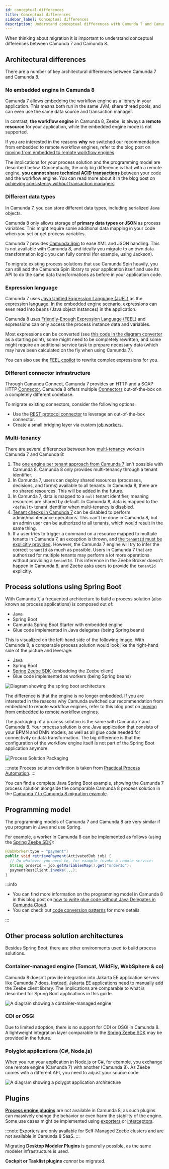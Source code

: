```yaml
---
id: conceptual-differences
title: Conceptual differences
sidebar_label: Conceptual differences
description: Understand conceptual differences with Camunda 7 and Camunda 8 before migrating, such as the embedded engine, different data types, and the expression language.
---
```


<!--
*Iterate later*
*Todos:*
-   *Mention FEEL Copilot*
-   *Spring Boot solution: Adjust naming to "Camunda SDK" instead of Zeebe*
-   *Camunda Deployment: Mention Camunda 8 Run*
-   *Plugins: Mention Execution Listeners*
-->

When thinking about migration it is important to understand conceptual differences between Camunda 7 and Camunda 8.

## Architectural differences

There are a number of key architectural differences between Camunda 7 and Camunda 8.

### No embedded engine in Camunda 8

Camunda 7 allows embedding the workflow engine as a library in your application. This means both run in the same JVM, share thread pools, and can even use the same data source and transaction manager.

In contrast, **the workflow engine** in Camunda 8, Zeebe, is always **a remote resource** for your application, while the embedded engine mode is not supported.

If you are interested in the reasons **why** we switched our recommendation from embedded to remote workflow engines, refer to the blog post on [moving from embedded to remote workflow engines](https://blog.bernd-ruecker.com/moving-from-embedded-to-remote-workflow-engines-8472992cc371).

The implications for your process solution and the programming model are described below. Conceptually, the only big difference is that with a remote engine, **you cannot share technical [ACID transactions](https://en.wikipedia.org/wiki/ACID)** between your code and the workflow engine. You can read more about it in the blog post on [achieving consistency without transaction managers](https://blog.bernd-ruecker.com/achieving-consistency-without-transaction-managers-7cb480bd08c).

### Different data types

In Camunda 7, you can store different data types, including serialized Java objects.

Camunda 8 only allows storage of **primary data types or JSON** as process variables. This might require some additional data mapping in your code when you set or get process variables.

Camunda 7 provides [Camunda Spin](https://docs.camunda.org/manual/latest/reference/spin/) to ease XML and JSON handling. This is not available with Camunda 8, and ideally you migrate to an own data transformation logic you can fully control (for example, using Jackson).

To migrate existing process solutions that use Camunda Spin heavily, you can still add the Camunda Spin library to your application itself and use its API to do the same data transformations as before in your application code.

### Expression language

Camunda 7 uses [Java Unified Expression Language (JUEL)](https://docs.camunda.org/manual/latest/user-guide/process-engine/expression-language/) as the expression language. In the embedded engine scenario, expressions can even read into beans (Java object instances) in the application.

Camunda 8 uses [Friendly-Enough Expression Language (FEEL)](/components/modeler/feel/what-is-feel.md) and expressions can only access the process instance data and variables.

Most expressions can be converted (see [this code in the diagram converter](https://github.com/camunda-community-hub/camunda-7-to-8-migration-analyzer/blob/d6fda97d00f27b23fc87fd741134225a527f3de1/core/src/main/java/org/camunda/community/migration/converter/expression/ExpressionTransformer.java#L4) as a starting point), some might need to be completely rewritten, and some might require an additional service task to prepare necessary data (which may have been calculated on the fly when using Camunda 7).

<!-- TODO extensive docs for the diagram converter -->

You can also use the [FEEL copilot](https://feel-copilot.camunda.com/) to rewrite complex expressions for you.

### Different connector infrastructure

Through Camunda Connect, Camunda 7 provides an HTTP and a SOAP HTTP [Connector](https://docs.camunda.org/manual/latest/reference/connect/). Camunda 8 offers multiple [Connectors](/components/connectors/out-of-the-box-connectors/available-connectors-overview.md) out-of-the-box on a completely different codebase.

To migrate existing connectors, consider the following options:

- Use the [REST protocol connector](components/connectors/protocol/rest.md) to leverage an out-of-the-box connector.
- Create a small bridging layer via custom [job workers](/components/concepts/job-workers.md).

### Multi-tenancy

There are several differences between how [multi-tenancy](/self-managed/concepts/multi-tenancy.md) works in Camunda 7 and Camunda 8:

1. The [one engine per tenant approach from Camunda 7](https://docs.camunda.org/manual/develop/user-guide/process-engine/multi-tenancy/#one-process-engine-per-tenant) isn't possible with Camunda 8. Camunda 8 only provides multi-tenancy through a tenant identifier.
2. In Camunda 7, users can deploy shared resources (processes, decisions, and forms) available to all tenants. In Camunda 8, there are no shared resources. This will be added in the future.
3. In Camunda 7, data is mapped to a `null` tenant identifier, meaning resources are shared by default. In Camunda 8, data is mapped to the `<default>` tenant identifier when multi-tenancy is disabled.
4. [Tenant checks in Camunda 7](https://docs.camunda.org/manual/develop/user-guide/process-engine/multi-tenancy/#disable-the-transparent-access-restrictions) can be disabled to perform admin/maintenance operations. This can't be done in Camunda 8, but an admin user can be authorized to all tenants, which would result in the same thing.
5. If a user tries to trigger a command on a resource mapped to multiple tenants in Camunda 7, an exception is thrown, and [the `tenantId` must be explicitly provided](https://docs.camunda.org/manual/develop/user-guide/process-engine/multi-tenancy/#run-commands-for-a-tenant). However, the Camunda 7 engine will try to infer the correct `tenantId` as much as possible. Users in Camunda 7 that are authorized for multiple tenants may perform a lot more operations without providing a `tenantId`. This inference in the Zeebe Broker doesn't happen in Camunda 8, and Zeebe asks users to provide the `tenantId` explicitly.

<!-- TODO could 1 be less relevant? -->
<!-- TODO reference roadmap item for shared resources tenant -->

## Process solutions using Spring Boot

With Camunda 7, a frequented architecture to build a process solution (also known as process applications) is composed out of:

- Java
- Spring Boot
- Camunda Spring Boot Starter with embedded engine
- Glue code implemented in Java delegates (being Spring beans)

<!-- TODO Camunda Run as reference architecture? -->

This is visualized on the left-hand side of the following image. With Camunda 8, a comparable process solution would look like the right-hand side of the picture and leverage:

- Java
- Spring Boot
- [Spring Zeebe SDK](../../apis-tools/spring-zeebe-sdk/getting-started.md) (embedding the Zeebe client)
- Glue code implemented as workers (being Spring beans)

![Diagram showing the spring boot architecture](../img/architecture-spring-boot.png)

The difference is that the engine is no longer embedded. If you are interested in the reasons why Camunda switched our recommendation from embedded to remote workflow engines, refer to this blog post on [moving from embedded to remote workflow engines](https://blog.bernd-ruecker.com/moving-from-embedded-to-remote-workflow-engines-8472992cc371).

The packaging of a process solution is the same with Camunda 7 and Camunda 8. Your process solution is one Java application that consists of your BPMN and DMN models, as well as all glue code needed for connectivity or data transformation. The big difference is that the configuration of the workflow engine itself is not part of the Spring Boot application anymore.

![Process Solution Packaging](../img/process-solution-packaging.png)

<!-- TODO image quality of embedded bpmn model -->

:::note
Process solution definition is taken from [Practical Process Automation](https://processautomationbook.com/).
:::

You can find a complete Java Spring Boot example, showing the Camunda 7 process solution alongside the comparable Camunda 8 process solution in the [Camunda 7 to Camunda 8 migration example](https://github.com/camunda-community-hub/camunda-7-to-8-migration/tree/main/example).

## Programming model

The programming models of Camunda 7 and Camunda 8 are very similar if you program in Java and use Spring.

For example, a worker in Camunda 8 can be implemented as follows (using the [Spring Zeebe SDK](../../apis-tools/spring-zeebe-sdk/getting-started.md)):

```java
@JobWorker(type = "payment")
public void retrievePayment(ActivatedJob job) {
  // Do whatever you need to, for example invoke a remote service:
  String orderId = job.getVariablesMap().get("orderId");
  paymentRestClient.invoke(...);
}
```

:::info

- You can find more information on the programming model in Camunda 8 in this blog post on [how to write glue code without Java Delegates in Camunda Cloud](https://blog.bernd-ruecker.com/how-to-write-glue-code-without-java-delegates-in-camunda-cloud-9ec0495d2ba5).
- You can check out [code conversion patterns](../code-conversion/) for more details.

:::

<!--
:::note
JUnit testing with an embedded in-memory engine is also possible with Camunda 8, see the [Spring Zeebe SDK documentation](../../apis-tools/spring-zeebe-sdk/getting-started.md).
:::
-->

## Other process solution architectures

Besides Spring Boot, there are other environments used to build process solutions.

### Container-managed engine (Tomcat, WildFly, WebSphere & co)

Camunda 8 doesn't provide integration into Jakarta EE application servers like Camunda 7 does. Instead, Jakarta EE applications need to manually add the Zeebe client library. The implications are comparable to what is described for Spring Boot applications in this guide.

<!-- TODO mention what is on the left side and the right side of the picture below -->

![A diagram showing a container-managed engine](../img/architecture-container-managed.png)

<!-- TODO the titles of the boxes could be more explicit -->

### CDI or OSGI

Due to limited adoption, there is no support for CDI or OSGI in Camunda 8. A lightweight integration layer comparable to the [Spring Zeebe SDK](../../apis-tools/spring-zeebe-sdk/getting-started.md) may be provided in the future.

### Polyglot applications (C#, Node.js)

When you run your application in Node.js or C#, for example, you exchange one remote engine (Camunda 7) with another (Camunda 8). As Zeebe comes with a different API, you need to adjust your source code.

![A diagram showing a polygot application architecture](../img/architecture-polyglot.png)

<!-- TODO the titles of the boxes could be more explicit -->

## Plugins

[**Process engine plugins**](https://docs.camunda.org/manual/latest/user-guide/process-engine/process-engine-plugins/) are not available in Camunda 8, as such plugins can massively change the behavior or even harm the stability of the engine. Some use cases might be implemented using [exporters](/self-managed/concepts/exporters.md) or [interceptors](self-managed/zeebe-deployment/zeebe-gateway/interceptors.md#implementing-an-interceptor).

:::note
Exporters are only available for Self-Managed Zeebe clusters and are not available in Camunda 8 SaaS.
:::

Migrating **Desktop Modeler Plugins** is generally possible, as the same modeler infrastructure is used.

**Cockpit or Tasklist plugins** _cannot_ be migrated.
